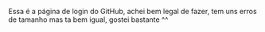 Essa é a página de login do GitHub, achei bem legal de fazer, tem uns erros de tamanho mas ta bem igual, gostei bastante ^^
